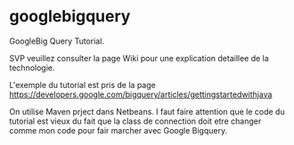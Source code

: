 googlebigquery
==============

GoogleBig Query Tutorial.

SVP veuillez consulter la page Wiki pour une explication detaillee de la technologie.

L'exemple  du tutorial est pris de la page https://developers.google.com/bigquery/articles/gettingstartedwithjava

On utilise Maven prject dans Netbeans. I faut faire attention que le code du tutorial est vieux du fait que la class de connection doit etre changer comme mon code pour fair marcher avec Google Bigquery.



